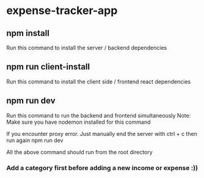 # expense-tracker-app

## npm install

Run this command to install the server / backend dependencies

## npm run client-install

Run this command to install the client side / frontend react dependencies

## npm run dev

Run this command to run the backend and frontend simultaneously
Note: Make sure you have nodemon installed for this command

If you encounter proxy error. Just manually end the server with ctrl + c then run again npm run dev

All the above command should run from the root directory

### Add a category first before adding a new income or expense :))
